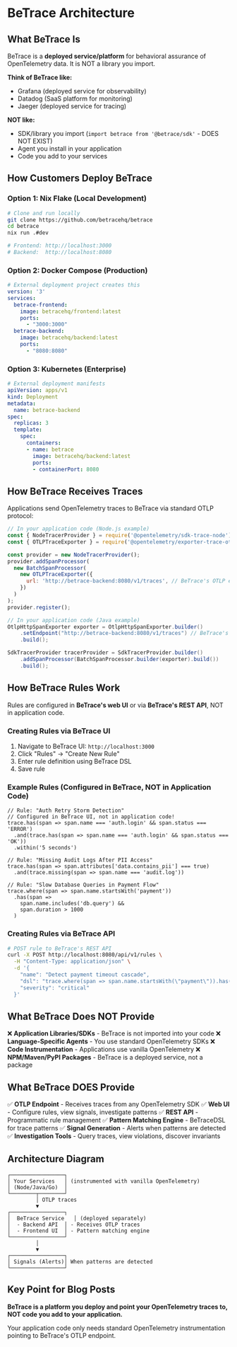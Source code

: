 # BeTrace Architecture

## What BeTrace Is

BeTrace is a **deployed service/platform** for behavioral assurance of OpenTelemetry data. It is NOT a library you import.

**Think of BeTrace like:**
- Grafana (deployed service for observability)
- Datadog (SaaS platform for monitoring)
- Jaeger (deployed service for tracing)

**NOT like:**
- SDK/library you import (`import betrace from '@betrace/sdk'` - DOES NOT EXIST)
- Agent you install in your application
- Code you add to your services

## How Customers Deploy BeTrace

### Option 1: Nix Flake (Local Development)
```bash
# Clone and run locally
git clone https://github.com/betracehq/betrace
cd betrace
nix run .#dev

# Frontend: http://localhost:3000
# Backend:  http://localhost:8080
```

### Option 2: Docker Compose (Production)
```yaml
# External deployment project creates this
version: '3'
services:
  betrace-frontend:
    image: betracehq/frontend:latest
    ports:
      - "3000:3000"
  betrace-backend:
    image: betracehq/backend:latest
    ports:
      - "8080:8080"
```

### Option 3: Kubernetes (Enterprise)
```yaml
# External deployment manifests
apiVersion: apps/v1
kind: Deployment
metadata:
  name: betrace-backend
spec:
  replicas: 3
  template:
    spec:
      containers:
      - name: betrace
        image: betracehq/backend:latest
        ports:
        - containerPort: 8080
```

## How BeTrace Receives Traces

Applications send OpenTelemetry traces to BeTrace via standard OTLP protocol:

```javascript
// In your application code (Node.js example)
const { NodeTracerProvider } = require('@opentelemetry/sdk-trace-node');
const { OTLPTraceExporter } = require('@opentelemetry/exporter-trace-otlp-http');

const provider = new NodeTracerProvider();
provider.addSpanProcessor(
  new BatchSpanProcessor(
    new OTLPTraceExporter({
      url: 'http://betrace-backend:8080/v1/traces', // BeTrace's OTLP endpoint
    })
  )
);
provider.register();
```

```java
// In your application code (Java example)
OtlpHttpSpanExporter exporter = OtlpHttpSpanExporter.builder()
    .setEndpoint("http://betrace-backend:8080/v1/traces") // BeTrace's OTLP endpoint
    .build();

SdkTracerProvider tracerProvider = SdkTracerProvider.builder()
    .addSpanProcessor(BatchSpanProcessor.builder(exporter).build())
    .build();
```

## How BeTrace Rules Work

Rules are configured in **BeTrace's web UI** or via **BeTrace's REST API**, NOT in application code.

### Creating Rules via BeTrace UI

1. Navigate to BeTrace UI: `http://localhost:3000`
2. Click "Rules" → "Create New Rule"
3. Enter rule definition using BeTrace DSL
4. Save rule

### Example Rules (Configured in BeTrace, NOT in Application Code)

```BeTraceDSL
// Rule: "Auth Retry Storm Detection"
// Configured in BeTrace UI, not in application code!
trace.has(span => span.name === 'auth.login' && span.status === 'ERROR')
  .and(trace.has(span => span.name === 'auth.login' && span.status === 'OK'))
  .within('5 seconds')
```

```BeTraceDSL
// Rule: "Missing Audit Logs After PII Access"
trace.has(span => span.attributes['data.contains_pii'] === true)
  .and(trace.missing(span => span.name === 'audit.log'))
```

```BeTraceDSL
// Rule: "Slow Database Queries in Payment Flow"
trace.where(span => span.name.startsWith('payment'))
  .has(span =>
    span.name.includes('db.query') &&
    span.duration > 1000
  )
```

### Creating Rules via BeTrace API

```bash
# POST rule to BeTrace's REST API
curl -X POST http://localhost:8080/api/v1/rules \
  -H "Content-Type: application/json" \
  -d '{
    "name": "Detect payment timeout cascade",
    "dsl": "trace.where(span => span.name.startsWith(\"payment\")).has(span => span.status === \"TIMEOUT\")",
    "severity": "critical"
  }'
```

## What BeTrace Does NOT Provide

❌ **Application Libraries/SDKs** - BeTrace is not imported into your code
❌ **Language-Specific Agents** - You use standard OpenTelemetry SDKs
❌ **Code Instrumentation** - Applications use vanilla OpenTelemetry
❌ **NPM/Maven/PyPI Packages** - BeTrace is a deployed service, not a package

## What BeTrace DOES Provide

✅ **OTLP Endpoint** - Receives traces from any OpenTelemetry SDK
✅ **Web UI** - Configure rules, view signals, investigate patterns
✅ **REST API** - Programmatic rule management
✅ **Pattern Matching Engine** - BeTraceDSL for trace patterns
✅ **Signal Generation** - Alerts when patterns are detected
✅ **Investigation Tools** - Query traces, view violations, discover invariants

## Architecture Diagram

```
┌─────────────────┐
│ Your Services   │ (instrumented with vanilla OpenTelemetry)
│ (Node/Java/Go)  │
└────────┬────────┘
         │ OTLP traces
         ▼
┌─────────────────┐
│  BeTrace Service   │ (deployed separately)
│  - Backend API  │ - Receives OTLP traces
│  - Frontend UI  │ - Pattern matching engine
└─────────────────┘
         │
         ▼
┌─────────────────┐
│ Signals (Alerts)│ When patterns are detected
└─────────────────┘
```

## Key Point for Blog Posts

**BeTrace is a platform you deploy and point your OpenTelemetry traces to, NOT code you add to your application.**

Your application code only needs standard OpenTelemetry instrumentation pointing to BeTrace's OTLP endpoint.
